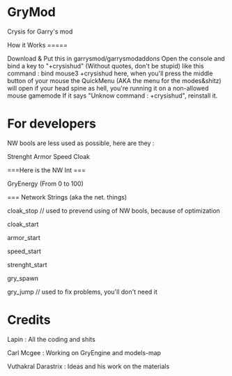 GryMod
======

Crysis for Garry's mod
           
         
         
How it Works =====
         
Download & Put this in garrysmod/garrysmodaddons
         Open the console and bind a key to "+crysishud"  (Without quotes, don't be stupid)
            like this command :  bind mouse3 +crysishud
                here, when you'll press the middle button of your mouse the QuickMenu (AKA the menu for the modes&shitz) will open
            if your head spine as hell, you're running it on a non-allowed mouse gamemode
        If it says "Unknow command : +crysishud", reinstall it.
    
         
         
  For developers       
======

NW bools are less used as possible, here are they :

Strenght
Armor
Speed
Cloak


===Here is the NW Int ===

GryEnergy (From 0 to 100)




=== Network Strings (aka the net. things)


cloak_stop // used to prevend using of NW bools, because of optimization

cloak_start

armor_start

speed_start

strenght_start

gry_spawn

gry_jump // used to fix problems, you'll don't need it



         
         
         
         
  
		
		
  Credits     
======

Lapin : All the coding and shits

Carl Mcgee : Working on GryEngine and models-map 

Vuthakral Darastrix : Ideas and his work on the materials  



